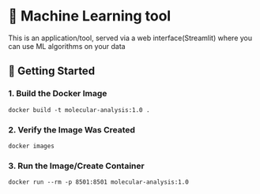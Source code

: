 # 🧪 Machine Learning tool
This is an application/tool, served via a web interface(Streamlit) where you can use ML algorithms on your data 
## 🚀 Getting Started 

### 1. Build the Docker Image 
```docker build -t molecular-analysis:1.0 . ``` 

### 2. Verify the Image Was Created 
```docker images``` 

### 3. Run the Image/Create Container
```docker run --rm -p 8501:8501 molecular-analysis:1.0```